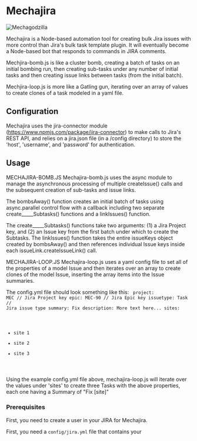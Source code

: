 # Mechajira

![Mechagodzilla](https://upload.wikimedia.org/wikipedia/en/3/30/Mechagodzilla_Incarnations.jpg)

Mechajira is a Node-based automation tool for creating bulk Jira issues with more control than
Jira's bulk task template plugin. It will eventually become a Node-based bot that responds to
commands in JIRA comments.

Mechjira-bomb.js is like a cluster bomb, creating a batch of tasks on an initial bombing
run, then creating sub-tasks under any number of initial tasks and then creating issue links
between tasks (from the initial batch).

Mechjira-loop.js is more like a Gatling gun, iterating over an array of values to create clones
of a task modeled in a yaml file.

## Configuration

Mechajira uses the jira-connector module (https://www.npmjs.com/package/jira-connector)
to make calls to Jira's REST API, and relies on a jira.json file (in a /config directory) to
store the 'host', 'username', and 'password' for authentication.

## Usage

MECHAJIRA-BOMB.JS
Mechajira-bomb.js uses the async module to manage the asynchronous processing of multiple
createIssue() calls and the subsequent creation of sub-tasks and issue links.

The bombsAway() function creates an initial batch of tasks using async.parallel control
flow with a callback including two separate create_____Subtasks() functions and a
linkIssues() function.

The create_____Subtasks() functions take two arguments: (1) a Jira Project key, and
(2) an Issue key from the first batch under which to create the Subtasks.
The linkIssues() function takes the entire issueKeys object created by bombsAway() and
then references individual Issue keys inside each issueLink.createIssueLink() call.

MECHAJIRA-LOOP.JS
Mechajira-loop.js uses a yaml config file to set all of the properties of a model Issue
and then iterates over an array to create clones of the model Issue, inserting the array
items into the Issue summaries.

The config.yml file should look something like this:
<code>
project: MEC          // Jira Project key
epic: MEC-90          // Jira Epic key
issuetype: Task       // Jira issue type
summary: Fix
description: More text here...
sites:
 - site 1
 - site 2
 - site 3
</code>

Using the example config.yml file above, mechajira-loop.js will iterate over the values
under 'sites' to create three Tasks with the above properties, each one having a
Summary of "Fix [site]"

### Prerequisites

First, you need to create a user in your JIRA for Mechajira.

First, you need a ```config/jira.yml``` file that contains your
